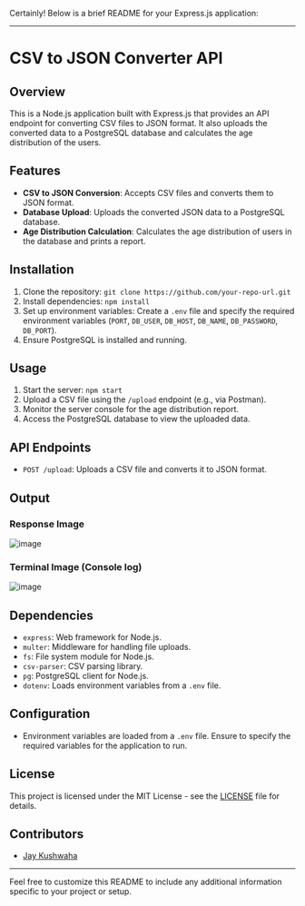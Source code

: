 Certainly! Below is a brief README for your Express.js application:

---

# CSV to JSON Converter API

## Overview
This is a Node.js application built with Express.js that provides an API endpoint for converting CSV files to JSON format. It also uploads the converted data to a PostgreSQL database and calculates the age distribution of the users.

## Features
- **CSV to JSON Conversion**: Accepts CSV files and converts them to JSON format.
- **Database Upload**: Uploads the converted JSON data to a PostgreSQL database.
- **Age Distribution Calculation**: Calculates the age distribution of users in the database and prints a report.

## Installation
1. Clone the repository: `git clone https://github.com/your-repo-url.git`
2. Install dependencies: `npm install`
3. Set up environment variables: Create a `.env` file and specify the required environment variables (`PORT`, `DB_USER`, `DB_HOST`, `DB_NAME`, `DB_PASSWORD`, `DB_PORT`).
4. Ensure PostgreSQL is installed and running.

## Usage
1. Start the server: `npm start`
2. Upload a CSV file using the `/upload` endpoint (e.g., via Postman).
3. Monitor the server console for the age distribution report.
4. Access the PostgreSQL database to view the uploaded data.

## API Endpoints
- `POST /upload`: Uploads a CSV file and converts it to JSON format.

## Output
### Response Image
![image](https://github.com/jaykush42/CsvToJson/assets/81802769/c15b2955-b857-4d1e-b1c1-78bc603374a7)

### Terminal Image (Console log)
![image](https://github.com/jaykush42/CsvToJson/assets/81802769/08cb863d-3530-4ca0-8af6-eb28d6506a7f)


## Dependencies
- `express`: Web framework for Node.js.
- `multer`: Middleware for handling file uploads.
- `fs`: File system module for Node.js.
- `csv-parser`: CSV parsing library.
- `pg`: PostgreSQL client for Node.js.
- `dotenv`: Loads environment variables from a `.env` file.

## Configuration
- Environment variables are loaded from a `.env` file. Ensure to specify the required variables for the application to run.

## License
This project is licensed under the MIT License - see the [LICENSE](LICENSE) file for details.

## Contributors
- [Jay Kushwaha](https://github.com/jaykush42)

---

Feel free to customize this README to include any additional information specific to your project or setup.
